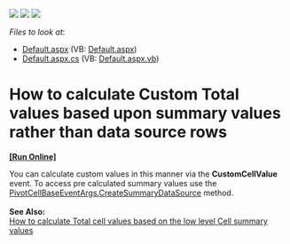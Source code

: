 <!-- default badges list -->
![](https://img.shields.io/endpoint?url=https://codecentral.devexpress.com/api/v1/VersionRange/128579590/10.2.3%2B)
[![](https://img.shields.io/badge/Open_in_DevExpress_Support_Center-FF7200?style=flat-square&logo=DevExpress&logoColor=white)](https://supportcenter.devexpress.com/ticket/details/E2619)
[![](https://img.shields.io/badge/📖_How_to_use_DevExpress_Examples-e9f6fc?style=flat-square)](https://docs.devexpress.com/GeneralInformation/403183)
<!-- default badges end -->
<!-- default file list -->
*Files to look at*:

* [Default.aspx](./CS/WebSite/Default.aspx) (VB: [Default.aspx](./VB/WebSite/Default.aspx))
* [Default.aspx.cs](./CS/WebSite/Default.aspx.cs) (VB: [Default.aspx.vb](./VB/WebSite/Default.aspx.vb))
<!-- default file list end -->
# How to calculate Custom Total values based upon summary values rather than data source rows
<!-- run online -->
**[[Run Online]](https://codecentral.devexpress.com/e2619/)**
<!-- run online end -->


<p>You can calculate custom values in this manner via the <strong>CustomCellValue</strong> event. To access pre calculated summary values use the <a href="http://documentation.devexpress.com/#AspNet/DevExpressWebASPxPivotGridPivotCellBaseEventArgs_CreateSummaryDataSourcetopic"> <br /> PivotCellBaseEventArgs.CreateSummaryDataSource</a> method.<br /><br /><b>See Also:</b> <br /><a href="https://www.devexpress.com/Support/Center/p/T158425">How to calculate Total cell values based on the low level Сell summary values</a> </p>

<br/>



